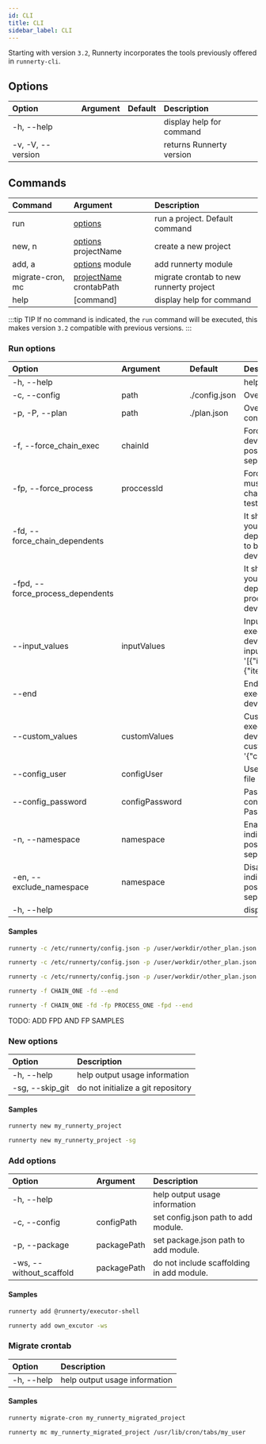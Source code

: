 ```yaml
---
id: CLI
title: CLI
sidebar_label: CLI
---
```


Starting with version `3.2`, Runnerty incorporates the tools previously offered in `runnerty-cli`.

## Options

| Option            | Argument | Default | Description              |
| :---------------- | :------- | :------ | :----------------------- |
| -h, --help        |          |         | display help for command |
| -v, -V, --version |          |         | returns Runnerty version |

## Commands

| Command          | Argument                                          | Description                             |
| :--------------- | :------------------------------------------------ | :-------------------------------------- |
| run              | [options](CLI.md#run-options)                     | run a project. Default command          |
| new, n           | [options](CLI.md#new-options) projectName         | create a new project                    |
| add, a           | [options](CLI.md#add-options) module              | add runnerty module                     |
| migrate-cron, mc | [projectName](CLI.md#migrate-crontab) crontabPath | migrate crontab to new runnerty project |
| help             | [command]                                         | display help for command                |

:::tip TIP
If no command is indicated, the `run` command will be executed, this makes version `3.2` compatible with previous versions.
:::

### Run options

| Option                           | Argument       | Default       | Description                                                                                                                             |
| :------------------------------- | :------------- | :------------ | :-------------------------------------------------------------------------------------------------------------------------------------- |
| -h, --help                       |                |               | help output usage information                                                                                                           |
| -c, --config                     | path           | ./config.json | Overwrite path file config                                                                                                              |
| -p, -P, --plan                   | path           | ./plan.json   | Overwrite path file plan of config file                                                                                                 |
| -f, --force_chain_exec           | chainId        |               | Force chain execution (For development tests). It is possible to set a list of comma separated items                                    |
| -fp, --force_process             | proccessId     |               | Force process execution. You must also indicate the chain_id. For development tests).                                                   |
| -fd, --force_chain_dependents    |                |               | It should be indicated in case you want the chains that depend on the forced chains to be executed (For development tests).             |
| -fpd, --force_process_dependents |                |               | It should be indicated in case you want the processes that depend on the forced processes to be executed (For development tests).       |
| --input_values                   | inputValues    |               | Input values for force chain execution (-f) (For development tests): --input_values '[{"iter1V1":"A","iter1V2":"B"},{"iter21":"1",...]' |
| --end                            |                |               | End runnerty on force chain execution (-f) (For development tests).                                                                     |
| --custom_values                  | customValues   |               | Custom values for force chain execution (-f) (For development tests): --custom_values '{"customValue_1":"v1",...}'                      |
| --config_user                    | configUser     |               | User for remote (url) config file (Basic Auth User)                                                                                     |
| --config_password                | configPassword |               | Password for remote (url) config file (Basic Auth Password)                                                                             |
| -n, --namespace                  | namespace      |               | Enable the chains of the indicated namespace. It is possible to set a list of comma separated items                                     |
| -en, --exclude_namespace         | namespace      |               | Disable the chains of the indicated namespace. It is possible to set a list of comma separated items                                    |
| -h, --help                       |                |               | display help for command                                                                                                                |

#### Samples

```bash
runnerty -c /etc/runnerty/config.json -p /user/workdir/other_plan.json -f CHAIN_ONE --custom_values {\"YYYY\":\"1986\"} --end
```

```bash
runnerty -c /etc/runnerty/config.json -p /user/workdir/other_plan.json -f CHAIN_ONE -fd --custom_values '{"YYYY":"1986"}' --end
```

```bash
runnerty -c /etc/runnerty/config.json -p /user/workdir/other_plan.json -f CHAIN_ONE --custom_values '{"YYYY":"1986"}' --input_values '[{"KEY_1":"1-1", "KEY_2":"1-2"},{"KEY_1":"2-1", "KEY_2":"2-2"}]' --end
```

```bash
runnerty -f CHAIN_ONE -fd --end
```

```bash
runnerty -f CHAIN_ONE -fd -fp PROCESS_ONE -fpd --end
```

TODO: ADD FPD AND FP SAMPLES

### New options

| Option          | Description                        |
| :-------------- | :--------------------------------- |
| -h, --help      | help output usage information      |
| -sg, --skip_git | do not initialize a git repository |

#### Samples

```bash
runnerty new my_runnerty_project
```

```bash
runnerty new my_runnerty_project -sg
```

### Add options

| Option                  | Argument    | Description                               |
| :---------------------- | :---------- | :---------------------------------------- |
| -h, --help              |             | help output usage information             |
| -c, --config            | configPath  | set config.json path to add module.       |
| -p, --package           | packagePath | set package.json path to add module.      |
| -ws, --without_scaffold | packagePath | do not include scaffolding in add module. |

#### Samples

```bash
runnerty add @runnerty/executor-shell
```

```bash
runnerty add own_excutor -ws
```

### Migrate crontab

| Option     | Description                   |
| :--------- | :---------------------------- |
| -h, --help | help output usage information |

#### Samples

```bash
runnerty migrate-cron my_runnerty_migrated_project
```

```bash
runnerty mc my_runnerty_migrated_project /usr/lib/cron/tabs/my_user
```
